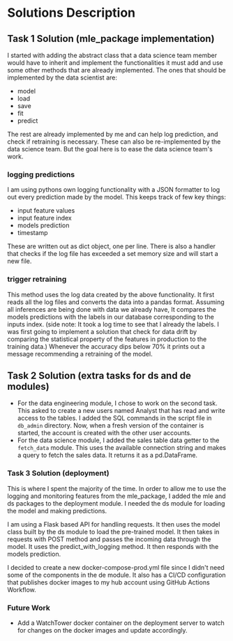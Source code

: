 # Solutions Description

## Task 1 Solution (mle_package implementation)

I started with adding the abstract class that a data science team member would have to inherit and implement the functionalities it must add and use some other methods that are already implemented. The ones that should be implemented by the data scientist are:

* model
* load
* save
* fit
* predict

The rest are already implemented by me and can help log prediction, and check if retraining is necessary.
These can also be re-implemented by the data science team. But the goal here is to ease the data science team's work.

### logging predictions

I am using pythons own logging functionality with a JSON formatter to log out every prediction made by the model.
This keeps track of few key things:

* input feature values
* input feature index
* models prediction
* timestamp

These are written out as dict object, one per line. There is also a handler that checks if the log file has exceeded a set memory size and will start a new file.

### trigger retraining

This method uses the log data created by the above functionality. It first reads all the log files and converts the data into a pandas format. Assuming all inferences are being done with data we already have, It compares the models predictions with the labels in our database corresponding to the inputs index. (side note: It took a log time to see that I already the labels. I was first going to implement a solution that check for data drift by comparing the statistical property of the features in production to the training data.) Whenever the accuracy dips below 70% it prints out a message recommending a retraining of the model.

## Task 2 Solution (extra tasks for ds and de modules)

* For the data engineering module, I chose to work on the second task. This asked to create a new users named Analyst that has read and write access to the tables. I added the SQL commands in the script file in `db_admin` directory. Now, when a fresh version of the container is started, the account is created with the other user accounts.
* For the data science module, I added the sales table data getter to the `fetch_data` module. This uses the available connection string and makes a query to fetch the sales data. It returns it as a pd.DataFrame.

### Task 3 Solution (deployment)

This is where I spent the majority of the time. In order to allow me to use the logging and monitoring features from the mle_package, I added the mle and ds packages to the deployment module. I needed the ds module for loading the model and making predictions.

I am using a Flask based API for handling requests. It then uses the model class built by the ds module to load the pre-trained model. It then takes in requests with POST method and passes the incoming data through the model. It uses the predict_with_logging method. It then responds with the models prediction. 

I decided to create a new docker-compose-prod.yml file since I didn't need some of the components in the de module. It also has a CI/CD configuration that publishes docker images to my hub account using GitHub Actions Workflow. 

### Future Work

* Add a WatchTower docker container on the deployment server to watch for changes on the docker images and update accordingly.
